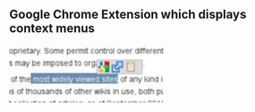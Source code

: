 ## Google Chrome Extension which displays context menus

![screenshot](1.5.3/screenshot.jpg "Screenshot")